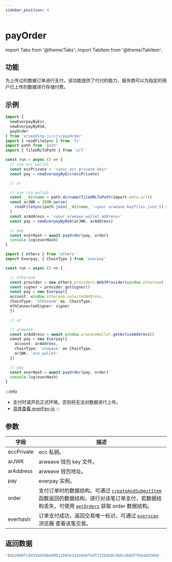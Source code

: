 ```yaml
---
sidebar_position: 4
---
```


# payOrder

import Tabs from '@theme/Tabs';
import TabItem from '@theme/TabItem';

## 功能

为上传过的数据订单进行支付。该功能提供了代付的能力，服务商可以为指定的用户已上传的数据进行存储付费。

## 示例

<Tabs>
<TabItem value="node" label="Node" default>

```ts
import {
  newEverpayByEcc,
  newEverpayByRSA,
  payOrder
} from 'arseeding-js/cjs/payOrder'
import { readFileSync } from 'fs'
import path from 'path'
import { fileURLToPath } from 'url'

const run = async () => {
  // use ecc wallet
  const eccPrivate = '<your ecc private key>'
  const pay = newEverpayByEcc(eccPrivate)

  // or 

  // use rsa wallet
  const __dirname = path.dirname(fileURLToPath(import.meta.url))
  const arJWK = JSON.parse(
    readFileSync(path.join(__dirname, '<your arweave keyfile>.json')).toString()
  )
  const arAddress = '<your arweave wallet address>'
  const pay = newEverpayByRSA(arJWK, arAddress)

  // pay
  const everHash = await payOrder(pay, order)
  console.log(everHash)
}
```

</TabItem>
<TabItem value="web" label="Web">

```ts
import { ethers } from 'ethers'
import Everpay, { ChainType } from 'everpay'

const run = async () => {

  // ethereum
  const provider = new ethers.providers.Web3Provider(window.ethereum)
  const signer = provider.getSigner()
  const pay = new Everpay({
  account: window.ethereum.selectedAddress,
  chainType: 'ethereum' as  ChainType,
  ethConnectedSigner: signer
  })

  // or

  // arweave
  const arAddress = await window.arweaveWallet.getActiveAddress()
  const pay = new Everpay({
    account: arAddress,
    chainType: 'arweave' as ChainType,
    arJWK: 'use_wallet'
  })

  // pay
  const everHash = await payOrder(pay, order)
  console.log(everHash)
}

```
:::info
* 支付时请开启正式环境，否则将无法对数据进行上传。
* [具体查看 everPay-js](https://docs.everpay.io/docs/guide/SDK/everpay-js)
:::

</TabItem>
</Tabs>

## 参数

| 字段 | 描述 |
| ---- | ---- |
|eccPrivate| ecc 私钥。|
|arJWK| arweave 钱包 key 文件。|
|arAddress| arweave 钱包地址。|
|pay| everpay 实例。|
|order| 支付订单时的数据结构。可通过 [`createAndSubmitItem`](./3.createAndSubmitItem.md) 函数返回的数据结构，进行对该笔订单支付，若数据结构丢失，可使用 [`getOrders`](./4.payOrder.md) 获取 order 数据结构。 |
|everhash| 订单支付成功，返回交易唯一标识，可通过 [`everscan`](https://scan.everpay.io/) 浏览器 查看该笔交易。|

## 返回数据

```ts
'0xb2800fc8451b6588eb9b12b03e1d1e640fa95722b020c366c4b6dffb4dad20eb'
```